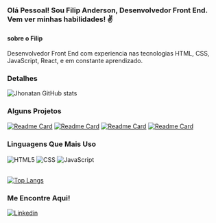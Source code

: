 ### Olá Pessoal! Sou Filip Anderson, Desenvolvedor Front End. Vem ver minhas habilidades! ✌

#### sobre o Filip 

Desenvolvedor Front End com experiencia nas tecnologias HTML, CSS, JavaScript, React, e em constante aprendizado.

### Detalhes

![Jhonatan GitHub stats](https://github-readme-stats.vercel.app/api?username=filipliborio2&show_icons=true&theme=dracula&hide_title)

### Alguns Projetos 

[![Readme Card](https://github-readme-stats.vercel.app/api/pin/?username=filipliborio2&repo=Tik-Tok-Project-EBAC-Semana-Fullstack&theme=dracula)](https://github.com/filipliborio2/Tik-Tok-Project-EBAC-Semana-Fullstack)
[![Readme Card](https://github-readme-stats.vercel.app/api/pin/?username=filipliborio2&repo=Clima-tempo-app-javascript&theme=dracula)](https://github.com/filipliborio2/Clima-tempo-app-javascript)
[![Readme Card](https://github-readme-stats.vercel.app/api/pin/?username=filipliborio2&repo=POKETCGCARDS&theme=dracula)](https://github.com/filipliborio2/POKETCGCARDS/blob/main/README.md)
[![Readme Card](https://github-readme-stats.vercel.app/api/pin/?username=filipliborio2&repo=POKEDEX-HTML-CSS-JS&theme=dracula)](https://github.com/filipliborio2/POKEDEX-HTML-CSS-JS)

### Linguagens Que Mais Uso

<div>
    <img align="center" alt="HTML5" src="https://img.shields.io/badge/HTML5-E34F26?style=for-the-badge&logo=html5&logoColor=white" >
    <img align="center" alt="CSS" src="https://img.shields.io/badge/CSS3-1572B6?style=for-the-badge&logo=css3&logoColor=white" >
    <img align="center" alt="JavaScript" src="https://img.shields.io/badge/JavaScript-F7DF1E?style=for-the-badge&logo=javascript&logoColor=black" >
</div><br>

[![Top Langs](https://github-readme-stats.vercel.app/api/top-langs/?username=filipliborio2&layout=compact&theme=dracula)](https://github.com/anuraghazra/github-readme-stats)


### Me Encontre Aqui!

[![Linkedin](https://img.shields.io/badge/LinkedIn-0077B5?style=for-the-badge&logo=linkedin&logoColor=white)](https://www.linkedin.com/in/filip-anderson-013260126/)

